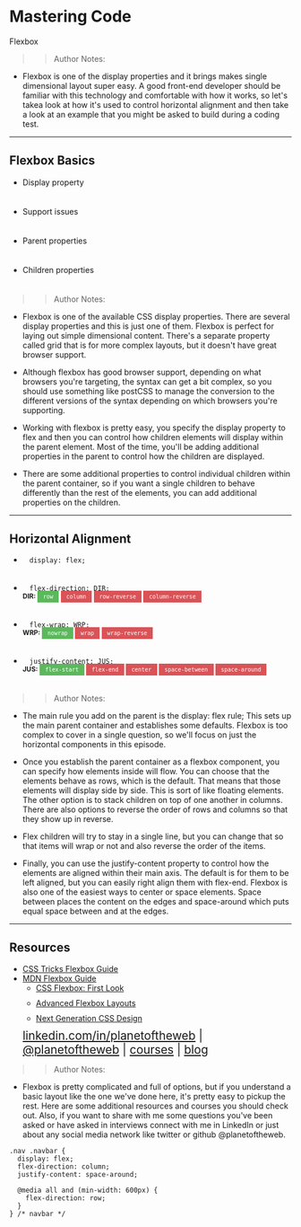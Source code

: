 
<!-- .slide: data-state="title" -->

# Mastering Code
Flexbox

> > Author Notes:

- Flexbox is one of the display properties and it brings makes single dimensional layout super easy. A good front-end developer should be familiar with this technology and comfortable with how it works, so let's takea look at how it's used to control horizontal alignment and then take a look at an example that you might be asked to build during a coding test.

---

## Flexbox Basics

<ul>
  <li class="fragment">Display property</li>
  <li class="fragment">Support issues</li>
  <li class="fragment">Parent properties</li>
  <li class="fragment">Children properties</li>
</ul>

> > Author Notes:

- Flexbox is one of the available CSS display properties. There are several display properties and this is just one of them. Flexbox is perfect for laying out simple dimensional content. There's a separate property called grid that is for more complex layouts, but it doesn't have great browser support.

- Although flexbox has good browser support, depending on what browsers you're targeting, the syntax can get a bit complex, so you should use something like postCSS to manage the conversion to the different versions of the syntax depending on which browsers you're supporting.

- Working with flexbox is pretty easy, you specify the display property to flex and then you can control how children elements will display within the parent element. Most of the time, you'll be adding additional properties in the parent to control how the children are displayed.

- There are some additional properties to control individual children within the parent container, so if you want a single children to behave differently than the rest of the elements, you can add additional properties on the children.

---

## Horizontal Alignment

<style>
  ul li.fragment {
    margin-bottom: 35px;
  }
</style>
<ul>
	<li class="fragment" style="line-height: 100%"><div><code style="padding: 6px 12px">display: flex;</code></div>
	</li>
	<li class="fragment" style="line-height: 100%"><div><code style="padding: 6px 12px">flex-direction: DIR;</code></div>
		<small style="line-height: 120%; vertical-align: text-bottom;">
      <b>DIR:</b> <code style="background:#5cb85c; color:white; padding: 5px 10px;">row</code>
			<code style="background:#D95357; color:white; padding: 5px 10px;">column</code>
			<code style="background:#D95357; color:white; padding: 5px 10px;">row-reverse</code>
			<code style="background:#D95357; color:white; padding: 5px 10px;">column-reverse</code>
		</small>
	</li>
	<li class="fragment" style="line-height: 100%"><div><code style="padding: 6px 12px">flex-wrap: WRP;</code></div>
		<small style="line-height: 120%; vertical-align: text-bottom;">
			<b>WRP:</b> <code style="background:#5cb85c; color:white; padding: 5px 10px;">nowrap</code>
			<code style="background:#D95357; color:white; padding: 5px 10px;">wrap</code>
			<code style="background:#D95357; color:white; padding: 5px 10px;">wrap-reverse</code>
		</small>
	</li>
	<li class="fragment" style="line-height: 100%"><div><code style="padding: 6px 12px">justify-content: JUS;</code></div>
		<small style="line-height: 120%; vertical-align: text-bottom;">
			<b>JUS:</b> <code style="background:#5cb85c; color:white; padding: 5px 10px;">flex-start</code>
			<code style="background:#D95357; color:white; padding: 5px 10px;">flex-end</code>
			<code style="background:#D95357; color:white; padding: 5px 10px;">center</code>
			<code style="background:#D95357; color:white; padding: 5px 10px;">space-between</code>
			<code style="background:#D95357; color:white; padding: 5px 10px;">space-around</code>
		</small>
	</li>
</ul>

> > Author Notes:

- The main rule you add on the parent is the display: flex rule; This sets up the main parent container and establishes some defaults. Flexbox is too complex to cover in a single question, so we'll focus on just the horizontal components in this episode.

- Once you establish the parent container as a flexbox component, you can specify how elements inside will flow. You can choose that the elements behave as rows, which is the default. That means that those elements will display side by side. This is sort of like floating elements. The other option is to stack children on top of one another in columns. There are also options to reverse the order of rows and columns so that they show up in reverse.

- Flex children will try to stay in a single line, but you can change that so that items will wrap or not and also reverse the order of the items.

- Finally, you can use the justify-content property to control how the elements are aligned within their main axis. The default is for them to be left aligned, but you can easily right align them with flex-end. Flexbox is also one of the easiest ways to center or space elements. Space between places the content on the edges and space-around which puts equal space between and at the edges.

---

## Resources
<ul>
  <li><a href="https://css-tricks.com/snippets/css/a-guide-to-flexbox/">CSS Tricks Flexbox Guide</a></li>
  <li><a href="https://developer.mozilla.org/en-US/docs/Learn/CSS/CSS_layout/Flexbox">MDN Flexbox Guide</a></li>
  <li style="list-style: none;">
    <ul>
      <li style="margin-bottom: 10px"><a href="https://www.linkedin.com/learning/css-flexbox-first-look">CSS Flexbox: First Look</a></li>
      <li style="margin-bottom: 10px"><a href="https://www.linkedin.com/learning/advanced-responsive-layouts-with-css-flexbox/what-is-flexbox">Advanced Flexbox Layouts</a></li>
      <li style="margin-bottom: 10px"><a href="https://www.linkedin.com/learning/next-generation-css-design-with-postcss-and-cssnext">Next Generation CSS Design</a></li>
    </ul>
  </li>
  <li style="list-style: none; font-size: 1.3rem;"><a href="hhttps://www.linkedin.com/in/planetoftheweb">linkedin.com/in/planetoftheweb</a> | <a href="https://www.twitter.com/planetoftheweb">@planetoftheweb</a> | <a href="https://www.linkedin.com/learning/instructors/ray-villalobos">courses</a> | <a href="https://raybo.org">blog</a></li>
</ul>


> > Author Notes:

- Flexbox is pretty complicated and full of options, but if you understand a basic layout like the one we've done here, it's pretty easy to pickup the rest. Here are some additional resources and courses you should check out. Also, if you want to share with me some questions you've been asked or have asked in interviews connect with me in LinkedIn or just about any social media network like twitter or github @planetoftheweb.

```
.nav .navbar {
  display: flex;
  flex-direction: column;
  justify-content: space-around;

  @media all and (min-width: 600px) {
    flex-direction: row;
  }
} /* navbar */
```
